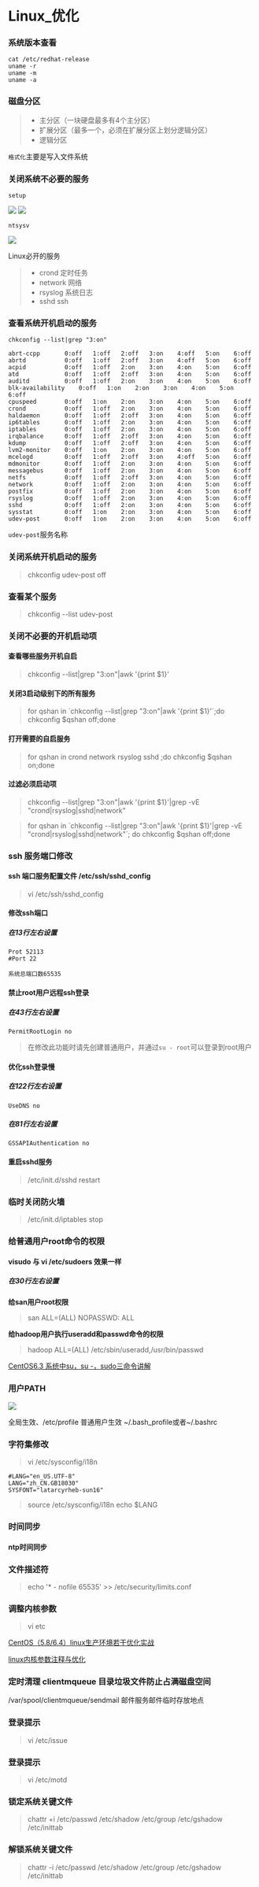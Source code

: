 # Linux_优化

### 系统版本查看
```
cat /etc/redhat-release
uname -r
uname -m
uname -a

```

### 磁盘分区
>* 主分区（一块硬盘最多有4个主分区）
>* 扩展分区（最多一个，必须在扩展分区上划分逻辑分区）
>* 逻辑分区

`格式化`主要是写入文件系统


### 关闭系统不必要的服务
```
setup
```
![](Linux_优化/2016-07-03_140329.jpg)
![](Linux_优化/2016-07-03_140415.jpg)
```
ntsysv
```
![](Linux_优化/2016-07-03_140415.jpg)

Linux必开的服务
>* crond		定时任务
>* network	网络
>* rsyslog	系统日志
>* sshd			ssh

### 查看系统开机启动的服务
```
chkconfig --list|grep "3:on"

abrt-ccpp      	0:off	1:off	2:off	3:on	4:off	5:on	6:off
abrtd          	0:off	1:off	2:off	3:on	4:off	5:on	6:off
acpid          	0:off	1:off	2:on	3:on	4:on	5:on	6:off
atd            	0:off	1:off	2:off	3:on	4:on	5:on	6:off
auditd         	0:off	1:off	2:on	3:on	4:on	5:on	6:off
blk-availability	0:off	1:on	2:on	3:on	4:on	5:on	6:off
cpuspeed       	0:off	1:on	2:on	3:on	4:on	5:on	6:off
crond          	0:off	1:off	2:on	3:on	4:on	5:on	6:off
haldaemon      	0:off	1:off	2:off	3:on	4:on	5:on	6:off
ip6tables      	0:off	1:off	2:on	3:on	4:on	5:on	6:off
iptables       	0:off	1:off	2:on	3:on	4:on	5:on	6:off
irqbalance     	0:off	1:off	2:off	3:on	4:on	5:on	6:off
kdump          	0:off	1:off	2:off	3:on	4:on	5:on	6:off
lvm2-monitor   	0:off	1:on	2:on	3:on	4:on	5:on	6:off
mcelogd        	0:off	1:off	2:off	3:on	4:off	5:on	6:off
mdmonitor      	0:off	1:off	2:on	3:on	4:on	5:on	6:off
messagebus     	0:off	1:off	2:on	3:on	4:on	5:on	6:off
netfs          	0:off	1:off	2:off	3:on	4:on	5:on	6:off
network        	0:off	1:off	2:on	3:on	4:on	5:on	6:off
postfix        	0:off	1:off	2:on	3:on	4:on	5:on	6:off
rsyslog        	0:off	1:off	2:on	3:on	4:on	5:on	6:off
sshd           	0:off	1:off	2:on	3:on	4:on	5:on	6:off
sysstat        	0:off	1:on	2:on	3:on	4:on	5:on	6:off
udev-post      	0:off	1:on	2:on	3:on	4:on	5:on	6:off

```

`udev-post`服务名称

### 关闭系统开机启动的服务
> chkconfig udev-post off

### 查看某个服务
> chkconfig --list udev-post

### 关闭不必要的开机启动项
#### 查看哪些服务开机自启
>  chkconfig --list|grep "3:on"|awk '{print $1}'

#### 关闭3启动级别下的所有服务
> for qshan in \`chkconfig --list|grep "3:on"|awk '{print $1}'\`;do chkconfig $qshan off;done

#### 打开需要的自启服务
> for qshan in crond network rsyslog sshd  ;do chkconfig $qshan on;done

#### 过滤必须启动项
> chkconfig --list|grep "3:on"|awk '{print $1}'|grep -vE "crond|rsyslog|sshd|network"

> for qshan in \`chkconfig --list|grep "3:on"|awk '{print $1}'|grep -vE "crond|rsyslog|sshd|network"\`; do chkconfig $qshan off;done

### ssh 服务端口修改
#### ssh 端口服务配置文件 /etc/ssh/sshd_config
> vi /etc/ssh/sshd_config

#### 修改ssh端口
##### 在13行左右设置
```
Prot 52113
#Port 22
```

`系统总端口数65535`

#### 禁止root用户远程ssh登录
##### 在43行左右设置
```
PermitRootLogin no
```
> 在修改此功能时请先创建普通用户，并通过`su - root`可以登录到root用户


#### 优化ssh登录慢
##### 在122行左右设置
```
UseDNS no
```
##### 在81行左右设置
```
GSSAPIAuthentication no
```

#### 重启sshd服务
> /etc/init.d/sshd restart

### 临时关闭防火墙
> /etc/init.d/iptables stop

### 给普通用户root命令的权限
#### visudo 与 vi /etc/sudoers 效果一样
##### 在30行左右设置

**给san用户root权限**
> san     ALL=(ALL)       NOPASSWD: ALL

**给hadoop用户执行useradd和passwd命令的权限**
> hadoop  ALL=(ALL)			 /etc/sbin/useradd,/usr/bin/passwd

[CentOS6.3 系统中su，su -，sudo三命令讲解](http://blog.csdn.net/zolalad/article/details/11369423 "CentOS6.3 系统中su，su -，sudo三命令讲解")

### 用户PATH

![](Linux_优化\2016-07-03_165611.jpg)

全局生效、/etc/profile
普通用户生效 ~/.bash_profile或者~/.bashrc


### 字符集修改
> vi /etc/sysconfig/i18n

```
#LANG="en_US.UTF-8"
LANG="zh_CN.GB18030"
SYSFONT="latarcyrheb-sun16"
```

> source /etc/sysconfig/i18n
> echo $LANG

### 时间同步
#### ntp时间同步

### 文件描述符
> echo '* - nofile 65535' >> /etc/security/limits.conf

### 调整内核参数
> vi etc

[CentOS（5.8/6.4）linux生产环境若干优化实战](http://oldboy.blog.51cto.com/2561410/1336488 "linux生产环境若干优化实战")

[linux内核参数注释与优化](http://yangrong.blog.51cto.com/6945369/1321594 "linux内核参数注释与优化")


### 定时清理 clientmqueue 目录垃圾文件防止占满磁盘空间
/var/spool/clientmqueue/sendmail 邮件服务邮件临时存放地点

### 登录提示
> vi /etc/issue

### 登录提示
> vi /etc/motd

### 锁定系统关键文件
> chattr +i /etc/passwd /etc/shadow /etc/group /etc/gshadow /etc/inittab

### 解锁系统关键文件

> chattr -i /etc/passwd /etc/shadow /etc/group /etc/gshadow /etc/inittab
